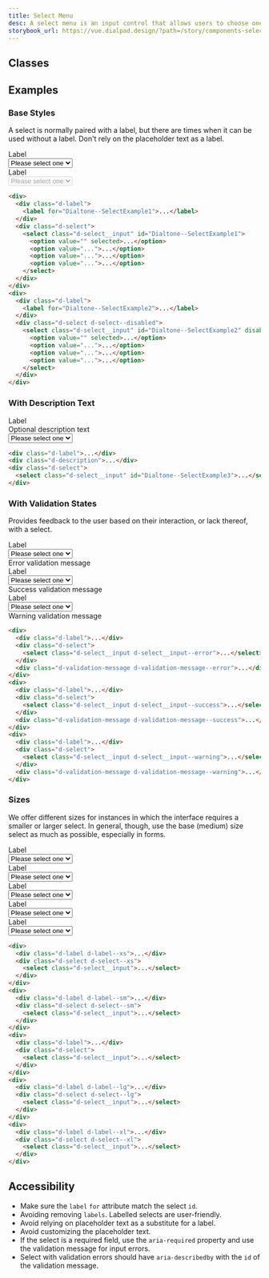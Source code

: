```yaml
---
title: Select Menu
desc: A select menu is an input control that allows users to choose one option from a list.
storybook_url: https://vue.dialpad.design/?path=/story/components-select-menu--default
---
```


## Classes
<component-class-table component-name="select" />

## Examples
### Base Styles
A select is normally paired with a label, but there are times when it can be used without a label. Don't rely on the placeholder text as a label.

<code-well-header>
  <div class="d-stack24 d-w100p">
    <div>
      <div class="d-label">
        <label for="Dialtone--SelectExample1">Label</label>
      </div>
      <div class="d-select">
        <select class="d-select__input" id="Dialtone--SelectExample1">
          <option value="" selected>Please select one</option>
          <option value="option1">Option 1</option>
          <option value="option2">Option 2</option>
          <option value="option3">Option 3</option>
        </select>
      </div>
    </div>
    <div>
      <div class="d-label">
        <label for="Dialtone--SelectExample2">Label</label>
      </div>
      <div class="d-select d-select--disabled">
        <select class="d-select__input" id="Dialtone--SelectExample2" disabled>
          <option value="" selected>Please select one</option>
          <option value="option1">Option 1</option>
          <option value="option2">Option 2</option>
          <option value="option3">Option 3</option>
        </select>
      </div>
    </div>
  </div>
</code-well-header>

```html
<div>
  <div class="d-label">
    <label for="Dialtone--SelectExample1">...</label>
  </div>
  <div class="d-select">
    <select class="d-select__input" id="Dialtone--SelectExample1">
      <option value="" selected>...</option>
      <option value="...">...</option>
      <option value="...">...</option>
      <option value="...">...</option>
    </select>
  </div>
</div>
<div>
  <div class="d-label">
    <label for="Dialtone--SelectExample2">...</label>
  </div>
  <div class="d-select d-select--disabled">
    <select class="d-select__input" id="Dialtone--SelectExample2" disabled>
      <option value="" selected>...</option>
      <option value="...">...</option>
      <option value="...">...</option>
      <option value="...">...</option>
    </select>
  </div>
</div>
```

### With Description Text
<code-well-header>
  <div class="d-w100p">
    <div class="d-label">
      <label for="Dialtone--SelectExample3">Label</label>
    </div>
    <div class="d-description">
        <span>Optional description text</span>
    </div>
    <div class="d-select">
      <select class="d-select__input" id="Dialtone--SelectExample3">
        <option value="" selected>Please select one</option>
        <option value="option1">Option 1</option>
        <option value="option2">Option 2</option>
        <option value="option3">Option 3</option>
      </select>
    </div>
  </div>
</code-well-header>

```html
<div class="d-label">...</div>
<div class="d-description">...</div>
<div class="d-select">
  <select class="d-select__input" id="Dialtone--SelectExample3">...</select>
</div>
```

### With Validation States
Provides feedback to the user based on their interaction, or lack thereof, with a select.

<code-well-header>
  <div class="d-stack24 d-w100p">
    <div>
      <div class="d-label">
        <label for="Dialtone--SelectExample4">Label</label>
      </div>
      <div class="d-select">
        <select class="d-select__input d-select__input--error" id="Dialtone--SelectExample4">
          <option value="" selected>Please select one</option>
          <option value="option1">Option 1</option>
          <option value="option2">Option 2</option>
          <option value="option3">Option 3</option>
        </select>
      </div>
      <div class="d-validation-message d-validation-message--error">
        <span>Error validation message</span>
      </div>
    </div>
    <div>
      <div class="d-label">
        <label for="Dialtone--SelectExample5">Label</label>
      </div>
      <div class="d-select">
        <select class="d-select__input d-select__input--success" id="Dialtone--SelectExample5">
          <option value="" selected>Please select one</option>
          <option value="option1">Option 1</option>
          <option value="option2">Option 2</option>
          <option value="option3">Option 3</option>
        </select>
      </div>
      <div class="d-validation-message d-validation-message--success">
        <span>Success validation message</span>
      </div>
    </div>
    <div>
      <div class="d-label">
        <label for="Dialtone--SelectExample6">Label</label>
      </div>
      <div class="d-select">
        <select class="d-select__input d-select__input--warning" id="Dialtone--SelectExample6">
          <option value="" selected>Please select one</option>
          <option value="option1">Option 1</option>
          <option value="option2">Option 2</option>
          <option value="option3">Option 3</option>
        </select>
      </div>
      <div class="d-validation-message d-validation-message--warning">
        <span>Warning validation message</span>
      </div>
    </div>
  </div>
</code-well-header>

```html
<div>
  <div class="d-label">...</div>
  <div class="d-select">
    <select class="d-select__input d-select__input--error">...</select>
  </div>
  <div class="d-validation-message d-validation-message--error">...</div>
</div>
<div>
  <div class="d-label">...</div>
  <div class="d-select">
    <select class="d-select__input d-select__input--success">...</select>
  </div>
  <div class="d-validation-message d-validation-message--success">...</div>
</div>
<div>
  <div class="d-label">...</div>
  <div class="d-select">
    <select class="d-select__input d-select__input--warning">...</select>
  </div>
  <div class="d-validation-message d-validation-message--warning">...</div>
</div>
```

### Sizes
We offer different sizes for instances in which the interface requires a smaller or larger select. In general, though, use the base (medium) size select as much as possible, especially in forms.

<code-well-header>
  <div class="d-stack24 d-w100p">
    <div>
      <div class="d-label d-label--xs">
        <label for="Dialtone--SelectExample7">Label</label>
      </div>
      <div class="d-select d-select--xs">
        <select class="d-select__input" id="Dialtone--SelectExample7">
          <option value="" selected>Please select one</option>
          <option value="option1">Option 1</option>
          <option value="option2">Option 2</option>
          <option value="option3">Option 3</option>
        </select>
      </div>
    </div>
    <div>
      <div class="d-label d-label--sm">
        <label for="Dialtone--SelectExample8">Label</label>
      </div>
      <div class="d-select d-select--sm">
        <select class="d-select__input" id="Dialtone--SelectExample8">
          <option value="" selected>Please select one</option>
          <option value="option1">Option 1</option>
          <option value="option2">Option 2</option>
          <option value="option3">Option 3</option>
        </select>
      </div>
    </div>
    <div>
      <div class="d-label">
        <label for="Dialtone--SelectExample9">Label</label>
      </div>
      <div class="d-select">
        <select class="d-select__input" id="Dialtone--SelectExample9">
          <option value="" selected>Please select one</option>
          <option value="option1">Option 1</option>
          <option value="option2">Option 2</option>
          <option value="option3">Option 3</option>
        </select>
      </div>
    </div>
    <div>
      <div class="d-label d-label--lg">
        <label for="Dialtone--SelectExample10">Label</label>
      </div>
      <div class="d-select d-select--lg">
        <select class="d-select__input" id="Dialtone--SelectExample10">
          <option value="" selected>Please select one</option>
          <option value="option1">Option 1</option>
          <option value="option2">Option 2</option>
          <option value="option3">Option 3</option>
        </select>
      </div>
    </div>
    <div>
      <div class="d-label d-label--xl">
        <label for="Dialtone--SelectExample11">Label</label>
      </div>
      <div class="d-select d-select--xl">
        <select class="d-select__input" id="Dialtone--SelectExample11">
          <option value="" selected>Please select one</option>
          <option value="option1">Option 1</option>
          <option value="option2">Option 2</option>
          <option value="option3">Option 3</option>
        </select>
      </div>
    </div>
  </div>
</code-well-header>

```html
<div>
  <div class="d-label d-label--xs">...</div>
  <div class="d-select d-select--xs">
    <select class="d-select__input">...</select>
  </div>
</div>
<div>
  <div class="d-label d-label--sm">...</div>
  <div class="d-select d-select--sm">
    <select class="d-select__input">...</select>
  </div>
</div>
<div>
  <div class="d-label">...</div>
  <div class="d-select">
    <select class="d-select__input">...</select>
  </div>
</div>
<div>
  <div class="d-label d-label--lg">...</div>
  <div class="d-select d-select--lg">
    <select class="d-select__input">...</select>
  </div>
</div>
<div>
  <div class="d-label d-label--xl">...</div>
  <div class="d-select d-select--xl">
    <select class="d-select__input">...</select>
  </div>
</div>
```

## Accessibility
- Make sure the `label` `for` attribute match the select `id`.
- Avoiding removing `labels`. Labelled selects are user-friendly.
- Avoid relying on placeholder text as a substitute for a label.
- Avoid customizing the placeholder text.
- If the select is a required field, use the `aria-required` property and use the validation message for input errors.
- Select with validation errors should have `aria-describedby` with the `id` of the validation message.

